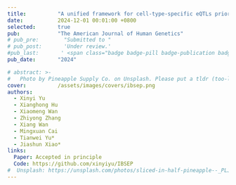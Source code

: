 ```yaml
---
title:          "A unified framework for cell-type-specific eQTLs prioritization by integrating bulk and scRNA-seq data"
date:           2024-12-01 00:01:00 +0800
selected:       true
pub:            "The American Journal of Human Genetics"
# pub_pre:        "Submitted to "
# pub_post:       'Under review.'
#pub_last:       ' <span class="badge badge-pill badge-publication badge-success">Spotlight</span>'
pub_date:       "2024"

# abstract: >-
#   Photo by Pineapple Supply Co. on Unsplash. Please put a tldr (too-long-didnt-read, 1~2 sentences) of your publication here. It is not recommended to put the actual abstract here because it is usually too long to fit in. $\LaTeX$ is supported. $a=b+c$.
cover:          /assets/images/covers/ibsep.png
authors:
  - Xinyi Yu
  - Xianghong Hu
  - Xiaomeng Wan
  - Zhiyong Zhang
  - Xiang Wan
  - Mingxuan Cai
  - Tianwei Yu*
  - Jiashun Xiao*
links:
  Paper: Accepted in principle
  Code: https://github.com/xinyiyu/IBSEP
#  Unsplash: https://unsplash.com/photos/sliced-in-half-pineapple--_PLJZmHZzk
---
```

